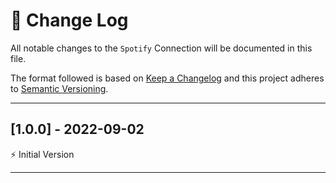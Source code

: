 # 📣 Change Log
All notable changes to the `Spotify` Connection will be documented in this file.

The format followed is based on [Keep a Changelog](http://keepachangelog.com/) and this project adheres to [Semantic Versioning](http://semver.org/).

---
 
## [1.0.0] - 2022-09-02
 
⚡️ Initial Version
 
---
